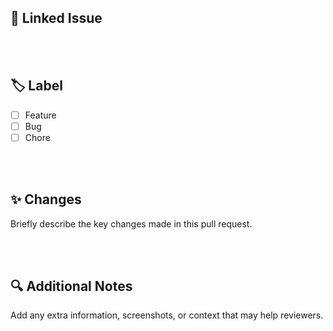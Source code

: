 ## 🔗 Linked Issue
<!-- `close #issue_number` will be added automatically if configured. -->
<!-- Or manually add like: close #123 -->

<br/>
<br/>

## 🏷️ Label
- [ ] Feature
- [ ] Bug
- [ ] Chore

<br/>
<br/>

## ✨ Changes
Briefly describe the key changes made in this pull request.

<br/>
<br/>

## 🔍 Additional Notes
Add any extra information, screenshots, or context that may help reviewers.

<br/>
<br/>
